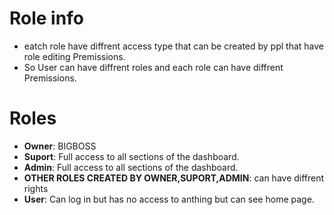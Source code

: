 # Role info
- eatch role have diffrent access type that can be created by ppl that have role editing Premissions. 
- So User can have diffrent roles and each role can have diffrent Premissions.

# Roles
- **Owner**: BIGBOSS
- **Suport**: Full access to all sections of the dashboard.
- **Admin**: Full access to all sections of the dashboard.
- **OTHER ROLES CREATED BY OWNER,SUPORT,ADMIN**: can have diffrent rights
- **User**: Can log in but has no access to anthing but can see home page.